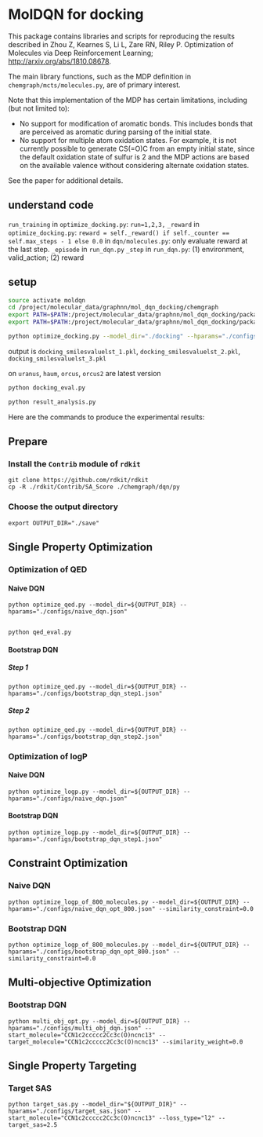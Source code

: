 # MolDQN for docking

This package contains libraries and scripts for reproducing the results
described in Zhou Z, Kearnes S, Li L, Zare RN, Riley P. Optimization of
Molecules via Deep Reinforcement Learning; http://arxiv.org/abs/1810.08678.

The main library functions, such as the MDP definition in
`chemgraph/mcts/molecules.py`, are of primary interest.

Note that this implementation of the MDP has certain limitations, including (but
not limited to):

  * No support for modification of aromatic bonds. This includes bonds that are
    perceived as aromatic during parsing of the initial state.
  * No support for multiple atom oxidation states. For example, it is not
    currently possible to generate CS(=O)C from an empty initial state, since
    the default oxidation state of sulfur is 2 and the MDP actions are based on
    the available valence without considering alternate oxidation states.

See the paper for additional details.


## understand code

`run_training` in `optimize_docking.py`: `run=1,2,3,`
`_reward` in `optimize_docking.py`: `reward = self._reward() if self._counter == self.max_steps - 1 else 0.0` in `dqn/molecules.py`: only evaluate reward at the last step.
`_episode` in `run_dqn.py`
`_step` in `run_dqn.py`: (1) environment, valid_action;  (2) reward


## setup

```bash
source activate moldqn
cd /project/molecular_data/graphnn/mol_dqn_docking/chemgraph
export PATH=$PATH:/project/molecular_data/graphnn/mol_dqn_docking/package_install/ADFRsuite_x86_64Linux_1.0/bin
export PATH=$PATH:/project/molecular_data/graphnn/mol_dqn_docking/package_install/autodock_vina_1_1_2_linux_x86/bin
```

```bash
python optimize_docking.py --model_dir="./docking" --hparams="./configs/naive_dqn.json"
```
output is `docking_smilesvaluelst_1.pkl`, `docking_smilesvaluelst_2.pkl`, `docking_smilesvaluelst_3.pkl`

on `uranus`, `haum`, `orcus`, `orcus2` are latest version

```bash
python docking_eval.py

python result_analysis.py
```








Here are the commands to produce the experimental results:
## Prepare

### Install the `Contrib` module of `rdkit`

```
git clone https://github.com/rdkit/rdkit
cp -R ./rdkit/Contrib/SA_Score ./chemgraph/dqn/py
```

### Choose the output directory

```
export OUTPUT_DIR="./save"
```

## Single Property Optimization

### Optimization of QED

#### Naive DQN

```
python optimize_qed.py --model_dir=${OUTPUT_DIR} --hparams="./configs/naive_dqn.json"


python qed_eval.py
```

#### Bootstrap DQN
##### Step 1
```
python optimize_qed.py --model_dir=${OUTPUT_DIR} --hparams="./configs/bootstrap_dqn_step1.json"
```
##### Step 2
```
python optimize_qed.py --model_dir=${OUTPUT_DIR} --hparams="./configs/bootstrap_dqn_step2.json"
```
### Optimization of logP

#### Naive DQN

```
python optimize_logp.py --model_dir=${OUTPUT_DIR} --hparams="./configs/naive_dqn.json"
```

#### Bootstrap DQN
```
python optimize_logp.py --model_dir=${OUTPUT_DIR} --hparams="./configs/bootstrap_dqn_step1.json"
```

## Constraint Optimization

### Naive DQN
```
python optimize_logp_of_800_molecules.py --model_dir=${OUTPUT_DIR} --hparams="./configs/naive_dqn_opt_800.json" --similarity_constraint=0.0
```
### Bootstrap DQN
```
python optimize_logp_of_800_molecules.py --model_dir=${OUTPUT_DIR} --hparams="./configs/bootstrap_dqn_opt_800.json" --similarity_constraint=0.0
```

## Multi-objective Optimization

### Bootstrap DQN
```
python multi_obj_opt.py --model_dir=${OUTPUT_DIR} --hparams="./configs/multi_obj_dqn.json" --start_molecule="CCN1c2ccccc2Cc3c(O)ncnc13" --target_molecule="CCN1c2ccccc2Cc3c(O)ncnc13" --similarity_weight=0.0
```

## Single Property Targeting

### Target SAS
```
python target_sas.py --model_dir="${OUTPUT_DIR}" --hparams="./configs/target_sas.json" --start_molecule="CCN1c2ccccc2Cc3c(O)ncnc13" --loss_type="l2" --target_sas=2.5
```

